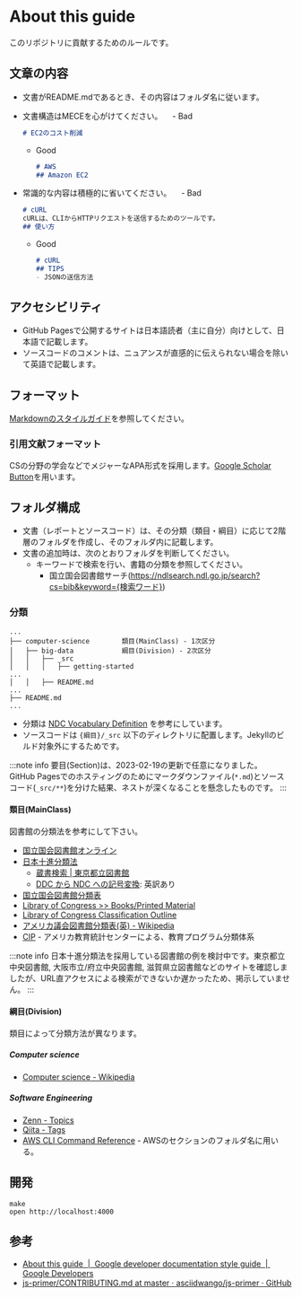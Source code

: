 # About this guide

このリポジトリに貢献するためのルールです。

## 文章の内容

- 文書がREADME.mdであるとき、その内容はフォルダ名に従います。
- 文書構造はMECEを心がけてください。
　- Bad

    ```aws/README.md
    # EC2のコスト削減
    ```

  - Good

    ```aws/README.md
    # AWS
    ## Amazon EC2
    ```

- 常識的な内容は積極的に省いてください。
　- Bad

    ```cURL/README.md
    # cURL
    cURLは、CLIからHTTPリクエストを送信するためのツールです。
    ## 使い方
    ```

  - Good

    ```cURL/README.md
    # cURL
    ## TIPS
    - JSONの送信方法
    ```

## アクセシビリティ

- GitHub Pagesで公開するサイトは日本語読者（主に自分）向けとして、日本語で記載します。
- ソースコードのコメントは、ニュアンスが直感的に伝えられない場合を除いて英語で記載します。

## フォーマット

[Markdownのスタイルガイド](./styleguides/markdown.md)を参照してください。

### 引用文献フォーマット

CSの分野の学会などでメジャーなAPA形式を採用します。[Google Scholar Button](https://chrome.google.com/webstore/detail/google-scholar-button/ldipcbpaocekfooobnbcddclnhejkcpn)を用います。

## フォルダ構成

- 文書（レポートとソースコード）は、その分類（類目・綱目）に応じて2階層のフォルダを作成し、そのフォルダ内に記載します。
- 文書の追加時は、次のとおりフォルダを判断してください。
  - キーワードで検索を行い、書籍の分類を参照してください。
    - 国立国会図書館サーチ(<https://ndlsearch.ndl.go.jp/search?cs=bib&keyword={検索ワード}>)

### 分類

```tree
...
├── computer-science        類目(MainClass) - 1次区分
│   ├── big-data            綱目(Division) - 2次区分
│   │   ├── _src
│   │   │   ├── getting-started
...
│   │   ├── README.md
...
├── README.md
...
```

- 分類は [NDC Vocabulary Definition](https://www.jla.or.jp/Portals/0/data/iinkai/bunrui/2_NDC%20Vocabulary.pdf) を参考にしています。
- ソースコードは `{綱目}/_src` 以下のディレクトリに配置します。Jekyllのビルド対象外にするためです。

:::note info
要目(Section)は、2023-02-19の更新で任意になりました。  
GitHub Pagesでのホスティングのためにマークダウンファイル(`*.md`)とソースコード(`_src/**`)を分けた結果、ネストが深くなることを懸念したものです。
:::

#### 類目(MainClass)

図書館の分類法を参考にして下さい。

- [国立国会図書館オンライン](https://ndlonline.ndl.go.jp/#!/)
- [日本十進分類法](https://www.libnet.pref.okayama.jp/shiryou/ndc/index.htm)
  - [蔵書検索 | 東京都立図書館](https://catalog.library.metro.tokyo.lg.jp/winj/opac/search-detail.do)
  - [DDC から NDC への記号変換](https://contents.nii.ac.jp/sites/default/files/2020-03/WATARAI.pdf): 英訳あり
- [国立国会図書館分類表](https://www.ndl.go.jp/jp/data/catstandards/classification_subject/ndlc.html)
- [Library of Congress >> Books/Printed Material](https://www.loc.gov/books/?all=true)
- [Library of Congress Classification Outline](https://www.loc.gov/catdir/cpso/lcco/)
- [アメリカ議会図書館分類表(英) - Wikipedia](https://en.wikipedia.org/wiki/Library_of_Congress_Classification)
- [CIP](https://nces.ed.gov/ipeds/cipcode/browse.aspx?y=55) - アメリカ教育統計センターによる、教育プログラム分類体系

:::note info
日本十進分類法を採用している図書館の例を検討中です。東京都立中央図書館, 大阪市立/府立中央図書館, 滋賀県立図書館などのサイトを確認しましたが、URL直アクセスによる検索ができないか遅かったため、掲示していません。
:::

#### 綱目(Division)

類目によって分類方法が異なります。

##### Computer science

- [Computer science - Wikipedia](https://en.wikipedia.org/wiki/Computer_science)

##### Software Engineering

- [Zenn - Topics](https://zenn.dev/topics)
- [Qiita - Tags](https://qiita.com/tags)
- [AWS CLI Command Reference](https://docs.aws.amazon.com/cli/latest/reference/) - AWSのセクションのフォルダ名に用いる。

## 開発

```shell
make
open http://localhost:4000
```

## 参考

- [About this guide  |  Google developer documentation style guide  |  Google Developers](https://developers.google.com/style)
- [js-primer/CONTRIBUTING.md at master · asciidwango/js-primer · GitHub](https://github.com/asciidwango/js-primer/blob/master/CONTRIBUTING.md)
